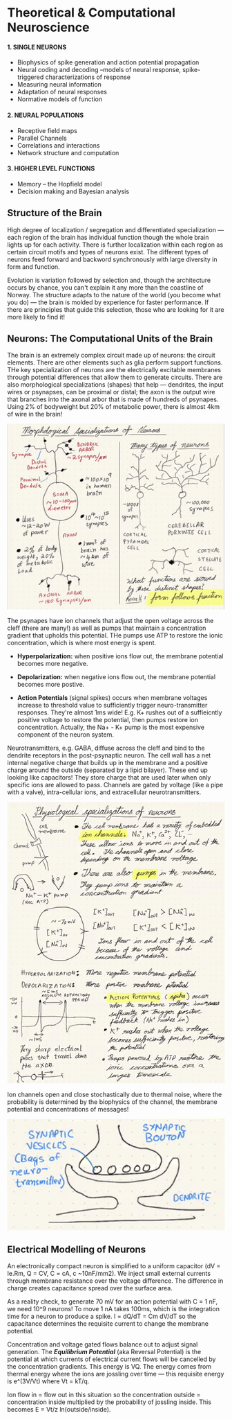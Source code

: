 # Theoretical & Computational Neuroscience

#### 1. SINGLE NEURONS
- Biophysics of spike generation and action potential propagation 
- Neural coding and decoding –models of neural response, spike-triggered characterizations of response
- Measuring neural information
- Adaptation of neural responses 
- Normative models of function 

#### 2. NEURAL POPULATIONS
- Receptive field maps 
- Parallel Channels 
- Correlations and interactions 
- Network structure and computation 
 

#### 3. HIGHER LEVEL FUNCTIONS
- Memory – the Hopfield model 
- Decision making and Bayesian analysis 

## Structure of the Brain

High degree of localization / segregation and differentiated specialization — each region of the brain has individual function though the whole brain lights up for each activity. There is further localization within each region as certain circuit motifs and types of neurons exist. The different types of neurons feed forward and backword synchronously with large diversity in form and function. 

Evolution is variation followed by selection and, though the architecture occurs by chance, you can't explain it any more than the coastline of Norway. The structure adapts to the nature of the world (you become what you do) — the brain is molded by experience for faster performance. If there are principles that guide this selection, those who are looking for it are more likely to find it!

## Neurons: The Computational Units of the Brain

The brain is an extremely complex circuit made up of neurons: the circuit elements. There are other elements such as glia perform support functions. THe key specialization of neurons are the electrically excitable membranes through potential differences that allow them to generate circuits. There are also morphological specializations (shapes) that help — dendrites, the input wires or psynapses, can be proximal or distal; the axon is the output wire that branches into the axonal arbor that is made of hundreds of psynapes. Using 2% of bodyweight but 20% of metabolic power, there is almost 4km of wire in the brain! 

![](/neuronspecialization.png)

The psynapes have ion channels that adjust the open voltage across the cleff (there are many!) as well as pumps that maintain a concentration gradient that upholds this potential. THe pumps use ATP to restore the ionic concentration, which is where most energy is spent. 

- **Hyperpolarization:** when positive ions flow out, the membrane potential becomes more negative.

- **Depolarization:** when negative ions flow out, the membrane potential becomes more postive.

- **Action Potentials** (signal spikes) occurs when membrane voltages increase to threshold value to sufficiently trigger neuro-transmitter responses. They're almost 1ms wide! E.g. K+ rushes out of a suffieicntly positive voltage to restore the potential, then pumps restore ion concentration. Actually, the Na+ - K+ pump is the most expensive component of the neuron system. 

Neurotransmitters, e.g. GABA, diffuse across the cleff and bind to the dendrite receptors in the post-psynaptic neuron. The cell wall has a net internal negative charge that builds up in the membrane and a positive charge around the outside (separated by a lipid bilayer). These end up looking like capacitors! They store charge that are used later when only specific ions are allowed to pass. Channels are gated by voltage (like a pipe with a valve), intra-cellular ions, and extracellular neurotransmitters.

![](/ionchannels.png)

Ion channels open and close stochastically due to thermal noise, where the probability is determined by the biophysics of the channel, the membrane potential and concentrations of messages!

![](/psynapticcleff.png)

## Electrical Modelling of Neurons

An electronically compact neuron is simplified to a uniform capacitor (dV = Ie.Rm, Q = CV, C = cA, c ~10nF/mm2). We inject small external currents through membrane resistance over the voltage difference. The difference in charge creates capacitance spread over the surface area. 

As a reality check, to generate 70 mV for an action potential with C = 1 nF, we need 10^9 neurons! To move 1 nA takes 100ms, which is the integration time for a neuron to produce a spike. I = dQ/dT = Cm dV/dT so the capacitance determines the requisite current to change the membrane potential.

Concentration and voltage gated flows balance out to adjust signal generation. The ***Equilibrium Potential*** (aka Reversal Potential) is the potential at which currents of electrical current flows will be cancelled by the concentration gradients. This energy is VQ. The energy comes from thermal energy where the ions are jossling over time — this requisite energy is e^(3V/Vt) where Vt = kT/q. 

Ion flow in = flow out in this situation so the concentration outside = concentration inside multiplied by the probability of jossling inside. This becomes E = Vt/z ln(outside/inside).

